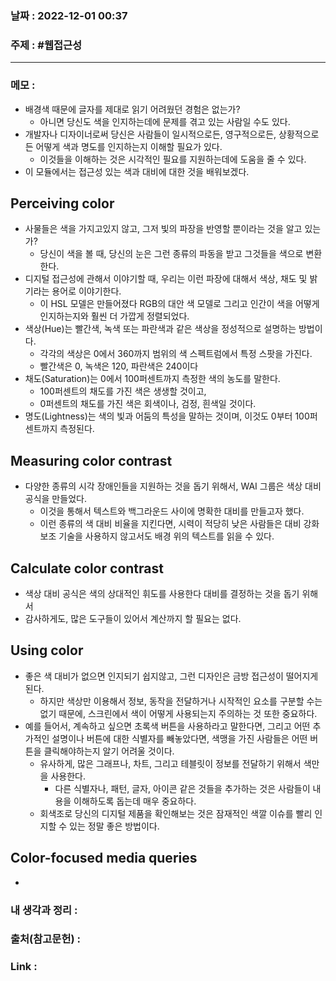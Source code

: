 ### 날짜 : 2022-12-01 00:37
### 주제 : #웹접근성

---- 

### 메모 : 
- 배경색 때문에 글자를 제대로 읽기 어려웠던 경험은 없는가? 
	- 아니면 당신도 색을 인지하는데에 문제를 겪고 있는 사람일 수도 있다. 
- 개발자나 디자이너로써 당신은 사람들이 일시적으로든, 영구적으로든, 상황적으로든 어떻게 색과 명도를 인지하는지 이해할 필요가 있다. 
	- 이것들을 이해하는 것은 시각적인 필요를 지원하는데에 도움을 줄 수 있다. 
- 이 모듈에서는 접근성 있는 색과 대비에 대한 것을 배워보겠다. 

## Perceiving color 

- 사물들은 색을 가지고있지 않고, 그저 빛의 파장을 반영할 뿐이라는 것을 알고 있는가? 
	- 당신이 색을 볼 때, 당신의 눈은 그런 종류의 파동을 받고 그것들을 색으로 변환한다. 
- 디지털 접근성에 관해서 이야기할 때, 우리는 이런 파장에 대해서 색상, 채도 및 밝기라는 용어로 이야기한다. 
	- 이 HSL 모델은 만들어졌다 RGB의 대안 색 모델로 그리고 인간이 색을 어떻게 인지하는지와 훨씬 더 가깝게 정렬되었다. 
- 색상(Hue)는 빨간색, 녹색 또는 파란색과 같은 색상을 정성적으로 설명하는 방법이다. 
	- 각각의 색상은 0에서 360까지 범위의 색 스펙트럼에서 특정 스팟을 가진다. 
	- 빨간색은 0, 녹색은 120, 파란색은 240이다 
- 채도(Saturation)는 0에서 100퍼센트까지 측정한 색의 농도를 말한다. 
	- 100퍼센트의 채도를 가진 색은 생생할 것이고, 
	- 0퍼센트의 채도를 가진 색은 회색이나, 검정, 흰색일 것이다. 
- 명도(Lightness)는 색의 빛과 어둠의 특성을 말하는 것이며, 이것도 0부터 100퍼센트까지 측정된다. 

## Measuring color contrast 

- 다양한 종류의 시각 장애인들을 지원하는 것을 돕기 위해서, WAI 그룹은 색상 대비 공식을 만들었다. 
	- 이것을 통해서 텍스트와 백그라운드 사이에 명확한 대비를 만들고자 했다. 
	- 이런 종류의 색 대비 비율을 지킨다면, 시력이 적당히 낮은 사람들은 대비 강화 보조 기술을 사용하지 않고서도 배경 위의 텍스트를 읽을 수 있다.

## Calculate color contrast 

- 색상 대비 공식은 색의 상대적인 휘도를 사용한다 대비를 결정하는 것을 돕기 위해서 
- 감사하게도, 많은 도구들이 있어서 계산까지 할 필요는 없다. 

## Using color 

- 좋은 색 대비가 없으면 인지되기 쉽지않고, 그런 디자인은 금방 접근성이 떨어지게 된다. 
	- 하지만 색상만 이용해서 정보, 동작을 전달하거나 시작적인 요소를 구분할 수는 없기 때문에,  스크린에서 색이 어떻게 사용되는지 주의하는 것 또한 중요하다. 
- 예를 들어서, 계속하고 싶으면 초록색 버튼을 사용하라고 말한다면, 그리고 어떤 추가적인 설명이나 버튼에 대한 식별자를 빼놓았다면, 색맹을 가진 사람들은 어떤 버튼을 클릭해야하는지 알기 어려울 것이다. 
	- 유사하게, 많은 그래프나, 차트, 그리고 테블릿이 정보를 전달하기 위해서 색만을 사용한다. 
		- 다른 식별자나, 패턴, 글자, 아이콘 같은 것들을 추가하는 것은 사람들이 내용을 이해하도록 돕는데 매우 중요하다. 
	- 회색조로 당신의 디지털 제품을 확인해보는 것은 잠재적인 색깔 이슈를 빨리 인지할 수 있는 정말 좋은 방법이다. 


## Color-focused media queries 

- 



### 내 생각과 정리 : 


### 출처(참고문헌) : 


### Link : 
